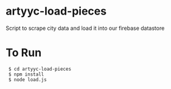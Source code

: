 # artyyc-load-pieces
Script to scrape city data and load it into our firebase datastore

# To Run
```$ git clone https://github.com/CivicTechYYC/artyyc-load-pieces \n
 $ cd artyyc-load-pieces
 $ npm install
 $ node load.js
 ```
